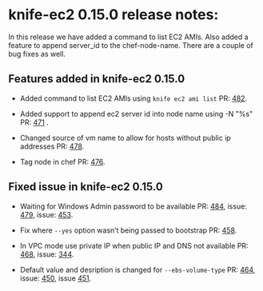 <!---
This file is reset every time a new release is done. The contents of this file are for the currently unreleased version.

Example Note:

## Example Heading
Details about the thing that changed that needs to get included in the Release Notes in markdown.
-->

# knife-ec2 0.15.0 release notes:
In this release we have added a command to list EC2 AMIs. Also added a feature to append server_id to the chef-node-name. There are a couple of bug fixes as well.

## Features added in knife-ec2 0.15.0

* Added command to list EC2 AMIs using `knife ec2 ami list` PR: [482](https://github.com/chef/knife-ec2/pull/482).

*  Added support to append ec2 server id into node name using -N "<Node Name>%s" PR: [471](https://github.com/chef/knife-ec2/pull/471) .

* Changed source of vm name to allow for hosts without public ip addresses PR: [478](https://github.com/chef/knife-ec2/pull/478).

* Tag node in chef PR: [476](https://github.com/chef/knife-ec2/pull/476).



## Fixed issue in knife-ec2 0.15.0

* Waiting for Windows Admin password to be available PR: [484](https://github.com/chef/knife-ec2/pull/484), issue: [479](https://github.com/chef/knife-ec2/issues/479), issue: [453](https://github.com/chef/knife-ec2/issues/453).

* Fix where `--yes` option wasn’t being passed to bootstrap PR: [458](https://github.com/chef/knife-ec2/pull/458).

* In VPC mode use private IP when public IP and DNS not available PR: [468](https://github.com/chef/knife-ec2/pull/468), issue: [344](https://github.com/chef/knife-ec2/issues/344).

* Default value and desription is changed for `--ebs-volume-type` PR: [464](https://github.com/chef/knife-ec2/pull/464), issue: [450](https://github.com/chef/knife-ec2/issues/450), issue [451](https://github.com/chef/knife-ec2/issues/451).
